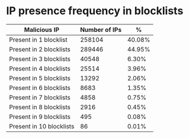 # IP presence frequency in blocklists
| Malicious IP | Number of IPs | % |
|----|----|----|
| Present in 1 blocklist | 258104 | 40.08% |
| Present in 2 blocklists | 289446 | 44.95% |
| Present in 3 blocklists | 40548 | 6.30% |
| Present in 4 blocklists | 25514 | 3.96% |
| Present in 5 blocklists | 13292 | 2.06% |
| Present in 6 blocklists | 8683 | 1.35% |
| Present in 7 blocklists | 4858 | 0.75% |
| Present in 8 blocklists | 2916 | 0.45% |
| Present in 9 blocklists | 495 | 0.08% |
| Present in 10 blocklists | 86 | 0.01% |
